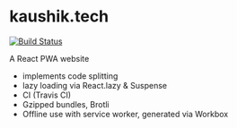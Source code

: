# kaushik.tech

[![Build Status](https://travis-ci.org/kaushiknishchay/kaushiknishchay.github.io.svg?branch=master)](https://travis-ci.org/kaushiknishchay/kaushiknishchay.github.io)

A React PWA website
- implements code splitting
- lazy loading via React.lazy & Suspense
- CI (Travis CI)
- Gzipped bundles, Brotli
- Offline use with service worker, generated via Workbox
